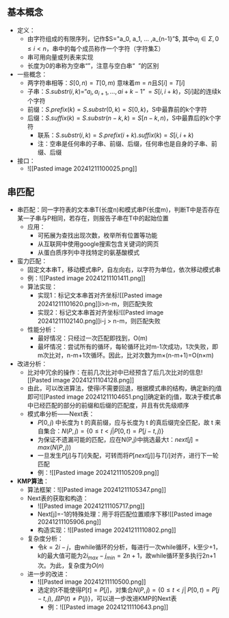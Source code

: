 ## 基本概念
- 定义：
	- 由字符组成的有限序列，记作$S="a_0, a_1, … ,a_{n-1}”$, 其中$a_i∈Σ, 0≤ i<n$，串中的每个成员称作一个字符（字符集Σ）
	- 串可用向量或列表来实现
	- 长度为0的串称为空串“”，注意与空白串“  ”的区别
- 一些概念：
	- 两字符串相等：$S[0,n) = T[0,m)$ 意味着$m=n$且$S[i]=T[i]$
	- 子串：$S.substr(i,k)=“a_i, a_{i+1}, … ,a{i+k-1}”=S[i, i+k)$，$S[i]$起的连续k个字符
	- 前缀：$S.prefix(k) = S.substr(0,k)=S[0, k)$，S中最靠前的k个字符
	- 后缀：$S.suffix(k) = S.substr(n-k,k)= S[n-k, n)$，S中最靠后的k个字符
		- 联系：$S. substr(i,k) = S.prefix(i+k).suffix(k)= S[i, i+k)$
		- 注：空串是任何串的子串、前缀、后缀，任何串也是自身的子串、前缀、后缀
- 接口：
	- ![[Pasted image 20241211100025.png]]
## 串匹配
- 串匹配：同一字符表的文本串T(长度n)和模式串P(长度m)，判断T中是否存在某一子串与P相同，若存在，则报告子串在T中的起始位置
	- 应用：
		- 可拓展为查找出现次数，枚举所有位置等功能
		- 从互联网中使用google搜索包含关键词的网页
		- 从蛋白质序列中寻找特定的氨基酸模式
- 蛮力匹配：
	- 固定文本串T，移动模式串P，自左向右，以字符为单位，依次移动模式串
	- 例：![[Pasted image 20241211101411.png]]
	- 算法实现：
		- 实现1：标记文本串首对齐坐标![[Pasted image 20241211101620.png]]i>n-m，则匹配失败
		- 实现2：标记文本串首对齐坐标![[Pasted image 20241211102140.png]]i-j > n-m，则匹配失败
	- 性能分析：
		- 最好情况：只经过一次匹配即找到，O(m)
		- 最坏情况：尝试所有的循环，每轮循环比对m-1次成功，1次失败，即m次比对，n-m+1次循环。因此，比对次数为m×(n-m+1)=O(n×m)
- 改进分析：
	- 比对中冗余的操作：在前几次比对中已经预含了后几次比对的信息![[Pasted image 20241211104128.png]]
	- 由此，可以改进算法，使得i不需要回退，根据模式串的结构，确定新的j值即可![[Pasted image 20241211104651.png]]确定新的j值，取决于模式串中已经匹配的部分的前缀和后缀的匹配度，并且有优先级顺序
	- 模式串分析——Next表：
		- $P[0, j)$ 中长度为 t 的真前缀，应与长度为 t 的真后缀完全匹配，故 t 来自集合：$N(P,j)=\{0≤t<j|P[0,t)=P[j-t,j)\}$
		- 为保证不遗漏可能的匹配，应在N(P,j)中挑选最大t：$next[j]=max(N(P,j))$
		- 一旦发生$P[j]$与$T[i]$失配，可转而将$P[next[j]]$与$T[i]$对齐，进行下一轮匹配
		- 例：![[Pasted image 20241211105209.png]]
- **KMP算法**：
	- 算法框架：![[Pasted image 20241211105347.png]]
	- Next表的获取和构造：
		- ![[Pasted image 20241211105717.png]]
		- Next[j]=-1的特殊处理：用于将匹配位置顺序下移![[Pasted image 20241211105906.png]]
		- 构造实现：![[Pasted image 20241211110802.png]]
	- 复杂度分析：
		- 令$k=2i-j$，由while循环的分析，每进行一次while循环，k至少+1，k的最大值可能为$2i_{max}-j_{min}=2n+1$，故while循环至多执行2n+1次。为此，复杂度为$O(n)$
	- 进一步的改进：
		- ![[Pasted image 20241211110500.png]]
		- 选定的t不能使得$P[t]=P[j]$，对集合$N(P,j)=\{0≤t<j│P[0,t)=P[j-t,j),且P(t)≠P(j)\}$，可以进一步改进KMP的Next表
			- 例：![[Pasted image 20241211110643.png]]